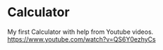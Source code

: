 # Calculator

My first Calculator with help from Youtube videos.
https://www.youtube.com/watch?v=QS6Y0ezhyCs

